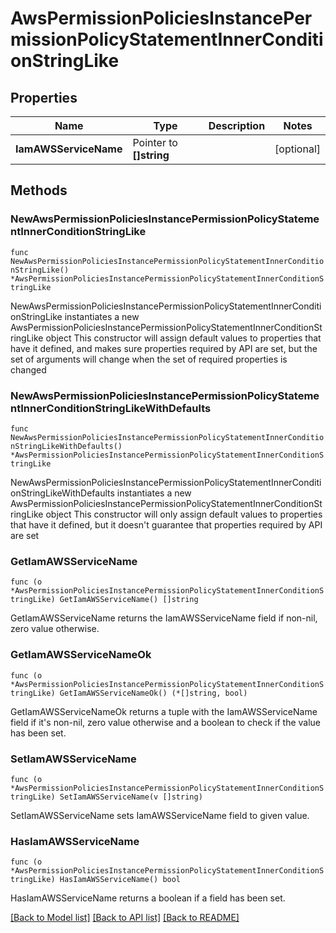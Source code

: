 # AwsPermissionPoliciesInstancePermissionPolicyStatementInnerConditionStringLike

## Properties

Name | Type | Description | Notes
------------ | ------------- | ------------- | -------------
**IamAWSServiceName** | Pointer to **[]string** |  | [optional] 

## Methods

### NewAwsPermissionPoliciesInstancePermissionPolicyStatementInnerConditionStringLike

`func NewAwsPermissionPoliciesInstancePermissionPolicyStatementInnerConditionStringLike() *AwsPermissionPoliciesInstancePermissionPolicyStatementInnerConditionStringLike`

NewAwsPermissionPoliciesInstancePermissionPolicyStatementInnerConditionStringLike instantiates a new AwsPermissionPoliciesInstancePermissionPolicyStatementInnerConditionStringLike object
This constructor will assign default values to properties that have it defined,
and makes sure properties required by API are set, but the set of arguments
will change when the set of required properties is changed

### NewAwsPermissionPoliciesInstancePermissionPolicyStatementInnerConditionStringLikeWithDefaults

`func NewAwsPermissionPoliciesInstancePermissionPolicyStatementInnerConditionStringLikeWithDefaults() *AwsPermissionPoliciesInstancePermissionPolicyStatementInnerConditionStringLike`

NewAwsPermissionPoliciesInstancePermissionPolicyStatementInnerConditionStringLikeWithDefaults instantiates a new AwsPermissionPoliciesInstancePermissionPolicyStatementInnerConditionStringLike object
This constructor will only assign default values to properties that have it defined,
but it doesn't guarantee that properties required by API are set

### GetIamAWSServiceName

`func (o *AwsPermissionPoliciesInstancePermissionPolicyStatementInnerConditionStringLike) GetIamAWSServiceName() []string`

GetIamAWSServiceName returns the IamAWSServiceName field if non-nil, zero value otherwise.

### GetIamAWSServiceNameOk

`func (o *AwsPermissionPoliciesInstancePermissionPolicyStatementInnerConditionStringLike) GetIamAWSServiceNameOk() (*[]string, bool)`

GetIamAWSServiceNameOk returns a tuple with the IamAWSServiceName field if it's non-nil, zero value otherwise
and a boolean to check if the value has been set.

### SetIamAWSServiceName

`func (o *AwsPermissionPoliciesInstancePermissionPolicyStatementInnerConditionStringLike) SetIamAWSServiceName(v []string)`

SetIamAWSServiceName sets IamAWSServiceName field to given value.

### HasIamAWSServiceName

`func (o *AwsPermissionPoliciesInstancePermissionPolicyStatementInnerConditionStringLike) HasIamAWSServiceName() bool`

HasIamAWSServiceName returns a boolean if a field has been set.


[[Back to Model list]](../README.md#documentation-for-models) [[Back to API list]](../README.md#documentation-for-api-endpoints) [[Back to README]](../README.md)



